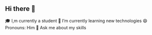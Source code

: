 ## Hi there 👋

<!--
**abubakarshaik356/abubakarshaik356** is a ✨ _special_ ✨ repository because its `README.md` (this file) appears on your GitHub profile.

Here are some ideas to get you started:

- 🔭 I’m currently working on ...
- 🌱 I’m currently learning ...
- 👯 I’m looking to collaborate on ...
- 🤔 I’m looking for help with ...
- 💬 Ask me about ...
- 📫 How to reach me: ...
- 😄 Pronouns: ...
- ⚡ Fun fact: ...
-->
 🎓 I,m currently a student
 🌱 I’m currently learning new technologies
 😄 Pronouns: Him
 💬 Ask me about my skills
